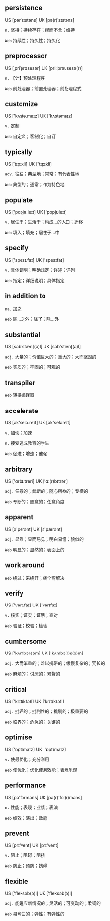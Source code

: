 ## persistence
US [pərˈsɪstəns] UK [pə(r)ˈsɪstəns]

`n.` 坚持；持续存在；锲而不舍；维持

`Web` 持续性；持久性；持久化

## preprocessor
US [ˌpriˈprɑsesər] UK [priːˈprəʊsesə(r)]

`n.` 【计】预处理程序

`Web` 前处理器；前置处理器；前处理程式

## customize
US ['kʌstə.maɪz] UK ['kʌstəmaɪz]

`v.` 定制

`Web` 自定义；客制化；自订

## typically
US [ˈtɪpɪkli] UK ['tɪpɪkli]

`adv.` 往往；典型地；常常；有代表性地

`Web` 典型的；通常；作为特色地

## populate
US ['pɑpjə.leɪt] UK ['pɒpjʊleɪt]

`v.` 居住于；生活于；构成…的人口；迁移

`Web` 填入；填充；居住于…中

## specify
US ['spesɪ.faɪ] UK ['spesɪfaɪ]

`v.` 具体说明；明确规定；详述；详列

`Web` 指定；详细说明；具体指定

## in addition to
`na.` 加之

`Web` 除…之外；除了；除…外

## substantial
US [səb'stænʃ(ə)l] UK [səb'stænʃ(ə)l]

`adj.` 大量的；价值巨大的；重大的；大而坚固的

`Web` 实质的；牢固的；可观的

## transpiler
   
`Web` 转换编译器

## accelerate
US [ək'selə.reɪt] UK [ək'seləreɪt]

`v.` 加快；加速

`n.` 接受速成教育的学生

`Web` 促进；增速；催促

## arbitrary
US ['ɑrbɪ.treri] UK ['ɑː(r)bɪtrəri]

`adj.` 任意的；武断的；随心所欲的；专横的

`Web` 专断的；随意的；任意角度

## apparent
US [ə'perənt] UK [ə'pærənt]

`adj.` 显然；显而易见；明白易懂；貌似的

`Web` 明显的；显然的；表面上的

## work around
`Web` 绕过；来绕开；绕个弯解决

## verify
US ['verɪ.faɪ] UK ['verɪfaɪ]

`v.` 核实；证实；证明；查对

`Web` 验证；校验；检验

## cumbersome
US ['kʌmbərsəm] UK ['kʌmbə(r)s(ə)m]

`adj.` 大而笨重的；难以携带的；缓慢复杂的；冗长的

`Web` 麻烦的；讨厌的；累赘的

## critical
US ['krɪtɪk(ə)l] UK ['krɪtɪk(ə)l]

`adj.` 批评的；批判性的；挑剔的；极重要的

`Web` 临界的；危急的；关键的

## optimise
US ['ɒptɪmaɪz] UK ['ɒptɪmaɪz]

`v.` 使最优化；充分利用

`Web` 使优化；优化使用效能；表示乐观

## performance
US [pə'fɔrməns] UK [pə(r)'fɔː(r)məns]

`n.` 性能；表现；业绩；表演

`Web` 绩效；演出；效能

## prevent
US [prɪ'vent] UK [prɪ'vent]

`v.` 阻止；阻碍；阻挠

`Web` 防止；预防；妨碍

## flexible
US ['fleksəb(ə)l] UK ['fleksəb(ə)l]

`adj.` 能适应新情况的；灵活的；可变动的；柔韧的

`Web` 易弯曲的；弹性；有弹性的